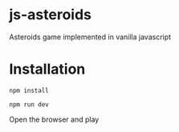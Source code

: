 # js-asteroids

Asteroids game implemented in vanilla javascript

# Installation

```
npm install
```

```
npm run dev
```

Open the browser and play
